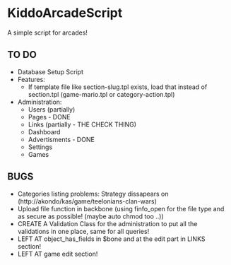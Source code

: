 KiddoArcadeScript
=================

A simple script for arcades!

## TO DO
- Database Setup Script
- Features:
	- If template file like section-slug.tpl exists, load that instead of section.tpl (game-mario.tpl or category-action.tpl)
- Administration:
	- Users (partially)
	- Pages - DONE
	- Links (partially - THE CHECK THING)
	- Dashboard
	- Advertisments - DONE
	- Settings
	- Games


## BUGS
- Categories listing problems: Strategy dissapears on (http://akondo/kas/game/teelonians-clan-wars)
- Upload file function in backbone (using finfo_open for the file type and as secure as possible! (maybe auto chmod too ..))
- CREATE A Validation Class for the administration to put all the validations in one place, same for all queries!
- LEFT AT object_has_fields in $bone and at the edit part in LINKS section!
- LEFT AT game edit section!